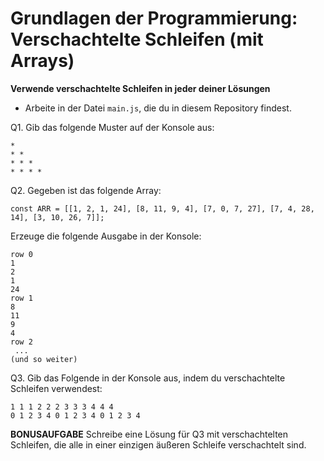 # Grundlagen der Programmierung: Verschachtelte Schleifen (mit Arrays)

**Verwende verschachtelte Schleifen in jeder deiner Lösungen**

* Arbeite in der Datei `main.js`, die du in diesem Repository findest.

Q1. Gib das folgende Muster auf der Konsole aus:
```
*
* *
* * *
* * * *
```
Q2. Gegeben ist das folgende Array:
```
const ARR = [[1, 2, 1, 24], [8, 11, 9, 4], [7, 0, 7, 27], [7, 4, 28, 14], [3, 10, 26, 7]];
```
Erzeuge die folgende Ausgabe in der Konsole:
```
row 0 
1 
2 
1
24
row 1
8 
11 
9
4
row 2
 ...
(und so weiter)
```

Q3. Gib das Folgende in der Konsole aus, indem du verschachtelte Schleifen verwendest:
```
1 1 1 2 2 2 3 3 3 4 4 4
0 1 2 3 4 0 1 2 3 4 0 1 2 3 4
```

**BONUSAUFGABE**
Schreibe eine Lösung für Q3 mit verschachtelten Schleifen, die alle in einer einzigen äußeren Schleife verschachtelt sind.
